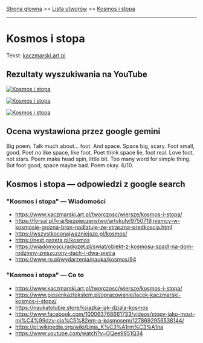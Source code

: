 [Strona głowna](../index.md) >> [Lista utworów](../list.md) >> [Kosmos i stopa](222.md)

---

# Kosmos i stopa

Tekst: [kaczmarski.art.pl](https://www.kaczmarski.art.pl/tworczosc/wiersze/kosmos-i-stopa/)

## Rezultaty wyszukiwania na YouTube

[![Kosmos i stopa](http://img.youtube.com/vi/OQee9851Q34/0.jpg)](https://www.youtube.com/watch?v=OQee9851Q34 "Kosmos i stopa - Mateusz Nagórski i Andrzej Dębowski - YouTube")

[![Kosmos i stopa](http://img.youtube.com/vi/ewXIReK7SMs/0.jpg)](https://www.youtube.com/watch?v=ewXIReK7SMs "Jacek Kaczmarski - Ogłoszenie w Kosmos - YouTube")

[![Kosmos i stopa](http://img.youtube.com/vi/uIM3Bz8U52A/0.jpg)](https://www.youtube.com/watch?v=uIM3Bz8U52A "Ogłoszenie w Kosmos - Jacek Kaczmarski TEKST - YouTube")

## Ocena wystawiona przez google gemini

Big poem. Talk much about... foot. And space. Space big, scary. Foot small, good. Poet no like space, like foot. Poet think space lie, foot real. Love foot, not stars. Poem make head spin, little bit. Too many word for simple thing. But foot good, space maybe bad. Poem okay. 6/10.


## Kosmos i stopa — odpowiedzi z google search

### "Kosmos i stopa" — Wiadomości

 - <https://www.kaczmarski.art.pl/tworczosc/wiersze/kosmos-i-stopa/>
 - <https://forsal.pl/kraj/bezpieczenstwo/artykuly/9750719,niemcy-w-kosmosie-grozna-bron-nadlatuje-ze-straszna-predkoscia.html>
 - <https://wszystkoconajwazniejsze.pl/kosmos/>
 - <https://next.gazeta.pl/kosmos>
 - <https://wiadomosci.radiozet.pl/swiat/obiekt-z-kosmosu-spadl-na-dom-rodzinny-zniszczony-dach-i-dwa-pietra>
 - <https://www.rp.pl/wydarzenia/nauka/kosmos/94>

### "Kosmos i stopa" — Co to

 - <https://www.kaczmarski.art.pl/tworczosc/wiersze/kosmos-i-stopa/>
 - <https://www.piosenkaztekstem.pl/opracowanie/jacek-kaczmarski-kosmos-i-stopa/>
 - <https://naukatolubie.store/ksiazka-jak-dziala-kosmos>
 - <https://www.facebook.com/100063768661733/videos/stopy-jako-most-mi%C4%99dzy-cia%C5%82em-a-kosmosem/1278692956538144/>
 - <https://pl.wikipedia.org/wiki/Linia_K%C3%A1rm%C3%A1na>
 - <https://www.youtube.com/watch?v=OQee9851Q34>

